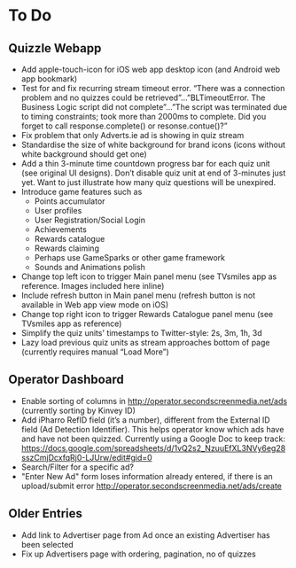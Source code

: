 # To Do

## Quizzle Webapp

* Add apple-touch-icon for iOS web app desktop icon (and Android web app bookmark)
* Test for and fix recurring stream timeout error. “There was a connection problem and no quizzes could be retrieved”…”BLTimeoutError. The Business Logic script did not complete”…”The script was terminated due to timing constraints; took more than 2000ms to complete.  Did you forget to call response.complete() or resonse.contue()?”
* Fix problem that only Adverts.ie ad is showing in quiz stream
* Standardise the size of white background for brand icons (icons without white background should get one)
* Add a thin 3-minute time countdown progress bar for each quiz unit  (see original UI designs).  Don’t disable quiz unit at end of 3-minutes just yet.  Want to just illustrate how many quiz questions will be unexpired.
* Introduce game features such as
    * Points accumulator
    * User profiles
    * User Registration/Social Login
    * Achievements
    * Rewards catalogue
    * Rewards claiming
    * Perhaps use GameSparks or other game framework
    * Sounds and Animations polish
* Change top left icon to trigger Main panel menu (see TVsmiles app as reference.  Images included here inline)
* Include refresh button in Main panel menu (refresh button is not available in Web app view mode on iOS)
* Change top right icon to trigger Rewards Catalogue panel menu (see TVsmiles app as reference)
* Simplify the quiz units' timestamps to Twitter-style: 2s, 3m, 1h, 3d
* Lazy load previous quiz units as stream approaches bottom of page (currently requires manual “Load More”)

## Operator Dashboard

* Enable sorting of columns in http://operator.secondscreenmedia.net/ads (currently sorting by Kinvey ID)
* Add iPharro RefID field (it’s a number), different from the External ID field (Ad Detection Identifier).  This helps operator know which ads have and have not been quizzed.  Currently using a Google Doc to keep track: https://docs.google.com/spreadsheets/d/1vQ2s2_NzuuEfXL3NVy6eg28sszCmjDcxfqRj0-LJUrw/edit#gid=0 
* Search/Filter for a specific ad?
* "Enter New Ad" form loses information already entered, if there is an upload/submit error http://operator.secondscreenmedia.net/ads/create

## Older Entries

* Add link to Advertiser page from Ad once an existing Advertiser has been selected
* Fix up Advertisers page with ordering, pagination, no of quizzes